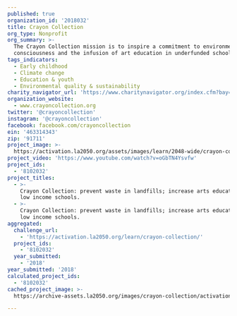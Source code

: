 ```yaml
---
published: true
organization_id: '2018032'
title: Crayon Collection
org_type: Nonprofit
org_summary: >-
  The Crayon Collection mission is to inspire a commitment to environmental
  consciousness and the infusion of art education in underfunded schools.
tags_indicators:
  - Early childhood
  - Climate change
  - Education & youth
  - Environmental quality & sustainability
charity_navigator_url: 'https://www.charitynavigator.org/index.cfm?bay=search.profile&ein=463314343'
organization_website:
  - www.crayoncollection.org
twitter: '@crayoncollection'
instagram: '@crayoncollection'
facebook: facebook.com/crayoncollection
ein: '463314343'
zip: '91711'
project_image: >-
  https://activation.la2050.org/assets/images/learn/2048-wide/crayon-collection.jpg
project_video: 'https://www.youtube.com/watch?v=oGbTN4Ysvfw'
project_ids:
  - '8102032'
project_titles:
  - >-
    Crayon Collection: prevent waste in landfills; increase arts education in
    low income schools.
  - >-
    Crayon Collection: prevent waste in landfills; increase arts education in
    low income schools. 
aggregated:
  challenge_url:
    - 'https://activation.la2050.org/learn/crayon-collection/'
  project_ids:
    - '8102032'
  year_submitted:
    - '2018'
year_submitted: '2018'
calculated_project_ids:
  - '8102032'
cached_project_image: >-
  https://archive-assets.la2050.org/images/crayon-collection/activation.la2050.org/assets/images/learn/2048-wide/crayon-collection.jpg

---
```

